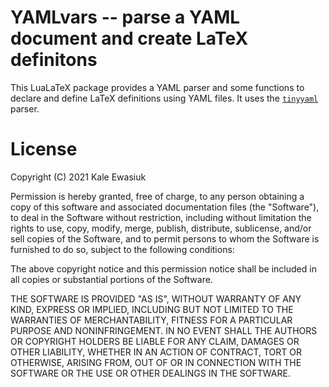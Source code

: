 # YAMLvars -- parse a YAML document and create LaTeX definitons

This LuaLaTeX package provides a YAML parser and some functions to declare and define LaTeX definitions using YAML files. 
It uses the [`tinyyaml`](https://github.com/api7/lua-tinyyaml) parser.



# License

Copyright (C) 2021 Kale Ewasiuk

Permission is hereby granted, free of charge, to any person obtaining a copy
of this software and associated documentation files (the "Software"), to deal
in the Software without restriction, including without limitation the rights
to use, copy, modify, merge, publish, distribute, sublicense, and/or sell
copies of the Software, and to permit persons to whom the Software is
furnished to do so, subject to the following conditions:

The above copyright notice and this permission notice shall be included in
all copies or substantial portions of the Software.

THE SOFTWARE IS PROVIDED "AS IS", WITHOUT WARRANTY OF
ANY KIND, EXPRESS OR IMPLIED, INCLUDING BUT NOT LIMITED
TO THE WARRANTIES OF MERCHANTABILITY, FITNESS FOR A
PARTICULAR PURPOSE AND NONINFRINGEMENT.  IN NO EVENT
SHALL THE AUTHORS OR COPYRIGHT HOLDERS BE LIABLE FOR
ANY CLAIM, DAMAGES OR OTHER LIABILITY, WHETHER IN AN
ACTION OF CONTRACT, TORT OR OTHERWISE, ARISING FROM,
OUT OF OR IN CONNECTION WITH THE SOFTWARE OR THE USE
OR OTHER DEALINGS IN THE SOFTWARE.




